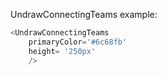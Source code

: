 UndrawConnectingTeams example:
```js 
<UndrawConnectingTeams
    primaryColor='#6c68fb'
    height= '250px'
    />
```